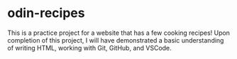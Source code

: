 # odin-recipes

This is a practice project for a website that has a few cooking recipes! Upon completion of this project, I will have demonstrated a basic understanding of writing HTML, working with Git, GitHub, and VSCode.